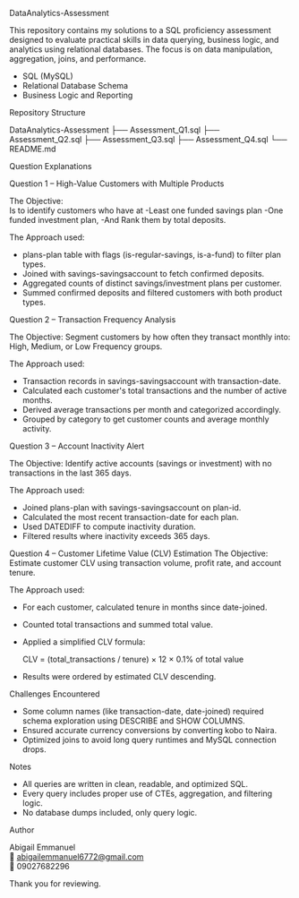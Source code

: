 DataAnalytics-Assessment

This repository contains my solutions to a SQL proficiency assessment designed to evaluate practical skills in data querying, business logic, and analytics using relational databases. The focus is on data manipulation, aggregation, joins, and performance.

- SQL (MySQL)
- Relational Database Schema
- Business Logic and Reporting

 Repository Structure

DataAnalytics-Assessment
├── Assessment_Q1.sql
├── Assessment_Q2.sql
├── Assessment_Q3.sql
├── Assessment_Q4.sql
└── README.md

 Question Explanations

Question 1 – High-Value Customers with Multiple Products

The Objective:  
Is to identify customers who have at 
-Least one funded savings plan
-One funded investment plan,
-And Rank them by total deposits.

The Approach used:  
- plans-plan table with flags (is-regular-savings, is-a-fund) to filter plan types.
- Joined with savings-savingsaccount to fetch confirmed deposits.
- Aggregated counts of distinct savings/investment plans per customer.
- Summed confirmed deposits and filtered customers with both product types.


Question 2 – Transaction Frequency Analysis

The Objective:
Segment customers by how often they transact monthly into: High, Medium, or Low Frequency groups.

The Approach used:  
- Transaction records in savings-savingsaccount with transaction-date.
- Calculated each customer's total transactions and the number of active months.
- Derived average transactions per month and categorized accordingly.
- Grouped by category to get customer counts and average monthly activity.


Question 3 – Account Inactivity Alert

The Objective: 
Identify active accounts (savings or investment) with no transactions in the last 365 days.

The Approach used:  
- Joined plans-plan with savings-savingsaccount on plan-id.
- Calculated the most recent transaction-date for each plan.
- Used DATEDIFF to compute inactivity duration.
- Filtered results where inactivity exceeds 365 days.


Question 4 – Customer Lifetime Value (CLV) Estimation
The Objective:
Estimate customer CLV using transaction volume, profit rate, and account tenure.

The Approach used: 
- For each customer, calculated tenure in months since date-joined.
- Counted total transactions and summed total value.
- Applied a simplified CLV formula:
  
  CLV = (total_transactions / tenure) × 12 × 0.1% of total value
 
- Results were ordered by estimated CLV descending.


Challenges Encountered

- Some column names (like transaction-date, date-joined) required schema exploration using DESCRIBE and SHOW COLUMNS.
- Ensured accurate currency conversions by converting kobo to Naira.
- Optimized joins to avoid long query runtimes and MySQL connection drops.


 Notes

- All queries are written in clean, readable, and optimized SQL.
- Every query includes proper use of CTEs, aggregation, and filtering logic.
- No database dumps included, only query logic.


Author

Abigail Emmanuel  
📧 abigailemmanuel6772@gmail.com  
📱 09027682296

Thank you for reviewing.